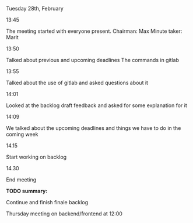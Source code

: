 ﻿Tuesday 28th, February 

13:45 

The meeting started with everyone present. 
Chairman: Max 
Minute taker: Marit 

13:50 

Talked about previous and upcoming deadlines The commands in gitlab 

13:55 

Talked about the use of gitlab and asked questions about it 

14:01 

Looked at the backlog draft feedback and asked for some explanation for it 

14:09 

We talked about the upcoming deadlines and things we have to do in the coming week 

14.15 

Start working on backlog 

14.30  

End meeting 

**TODO summary:** 

Continue and finish finale backlog 

Thursday meeting on backend/frontend at 12:00 
